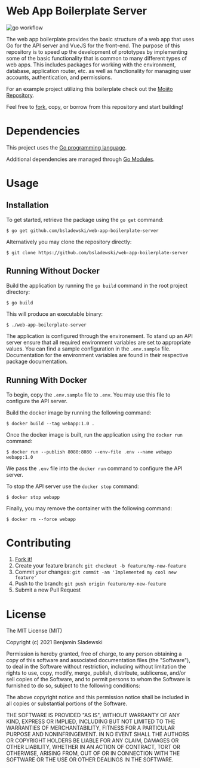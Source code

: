 # Web App Boilerplate Server

![go workflow](https://github.com/bsladewski/web-app-boilerplate-server/workflows/Go/badge.svg)

The web app boilerplate provides the basic structure of a web app that uses Go for the API server and VueJS for the front-end. The purpose of this repository is to speed up the development of prototypes by implementing some of the basic functionality that is common to many different types of web apps. This includes packages for working with the environment, database, application router, etc. as well as functionality for managing user accounts, authentication, and permissions.

For an example project utilizing this boilerplate check out the [Mojito Repository](https://github.com/bsladewski/mojito).

Feel free to [fork](https://github.com/bsladewski/web-app-boilerplate-server/fork), copy, or borrow from this repository and start building!

# Dependencies

This project uses the [Go programming language](https://golang.org/dl/).

Additional dependencies are managed through [Go Modules](https://blog.golang.org/using-go-modules).

# Usage

## Installation

To get started, retrieve the package using the `go get` command:

`$ go get github.com/bsladewski/web-app-boilerplate-server`

Alternatively you may clone the repository directly:

`$ git clone https://github.com/bsladewski/web-app-boilerplate-server`

## Running Without Docker

Build the application by running the `go build` command in the root project directory:

`$ go build`

This will produce an executable binary:

`$ ./web-app-boilerplate-server`

The application is configured through the environement. To stand up an API server ensure that all required environment variables are set to appropriate values. You can find a sample configuration in the `.env.sample` file. Documentation for the environment variables are found in their respective package documentation.

## Running With Docker

To begin, copy the `.env.sample` file to `.env`. You may use this file to configure the API server.

Build the docker image by running the following command:

`$ docker build --tag webapp:1.0 .`

Once the docker image is built, run the application using the `docker run` command:

`$ docker run --publish 8080:8080 --env-file .env --name webapp webapp:1.0`

We pass the `.env` file into the `docker run` command to configure the API server.

To stop the API server use the `docker stop` command:

`$ docker stop webapp`

Finally, you may remove the container with the following command:

`$ docker rm --force webapp`

# Contributing

1. [Fork it!](https://github.com/bsladewski/web-app-boilerplate-server/fork)
2. Create your feature branch: `git checkout -b feature/my-new-feature`
3. Commit your changes: `git commit -am 'Implemented my cool new feature'`
4. Push to the branch: `git push origin feature/my-new-feature`
5. Submit a new Pull Request

# License

The MIT License (MIT)

Copyright (c) 2021 Benjamin Sladewski

Permission is hereby granted, free of charge, to any person obtaining a copy of this software and associated documentation files (the "Software"), to deal in the Software without restriction, including without limitation the rights to use, copy, modify, merge, publish, distribute, sublicense, and/or sell copies of the Software, and to permit persons to whom the Software is furnished to do so, subject to the following conditions:

The above copyright notice and this permission notice shall be included in all copies or substantial portions of the Software.

THE SOFTWARE IS PROVIDED "AS IS", WITHOUT WARRANTY OF ANY KIND, EXPRESS OR IMPLIED, INCLUDING BUT NOT LIMITED TO THE WARRANTIES OF MERCHANTABILITY, FITNESS FOR A PARTICULAR PURPOSE AND NONINFRINGEMENT. IN NO EVENT SHALL THE AUTHORS OR COPYRIGHT HOLDERS BE LIABLE FOR ANY CLAIM, DAMAGES OR OTHER LIABILITY, WHETHER IN AN ACTION OF CONTRACT, TORT OR OTHERWISE, ARISING FROM, OUT OF OR IN CONNECTION WITH THE SOFTWARE OR THE USE OR OTHER DEALINGS IN THE SOFTWARE.

